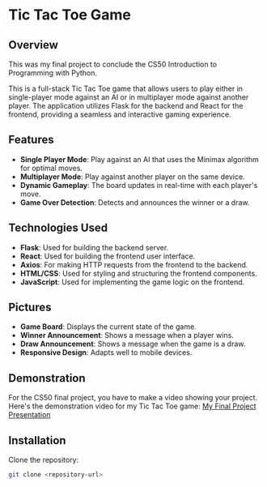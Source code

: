 # Tic Tac Toe Game

## Overview

This was my final project to conclude the CS50  Introduction to Programming with Python.

This is a full-stack Tic Tac Toe game that allows users to play either in single-player mode against an AI or in multiplayer mode against another player. The application utilizes Flask for the backend and React for the frontend, providing a seamless and interactive gaming experience.

## Features

- **Single Player Mode**: Play against an AI that uses the Minimax algorithm for optimal moves.
- **Multiplayer Mode**: Play against another player on the same device.
- **Dynamic Gameplay**: The board updates in real-time with each player's move.
- **Game Over Detection**: Detects and announces the winner or a draw.

## Technologies Used

- **Flask**: Used for building the backend server.
- **React**: Used for building the frontend user interface.
- **Axios**: For making HTTP requests from the frontend to the backend.
- **HTML/CSS**: Used for styling and structuring the frontend components.
- **JavaScript**: Used for implementing the game logic on the frontend.

## Pictures

- **Game Board**: Displays the current state of the game.
- **Winner Announcement**: Shows a message when a player wins.
- **Draw Announcement**: Shows a message when the game is a draw.
- **Responsive Design**: Adapts well to mobile devices.

## Demonstration

For the CS50 final project, you have to make a video showing your project. Here's the demonstration video for my Tic Tac Toe game:
[My Final Project Presentation](https://www.youtube.com/my-final-project-presentation)

## Installation

Clone the repository:

```bash
git clone <repository-url>

